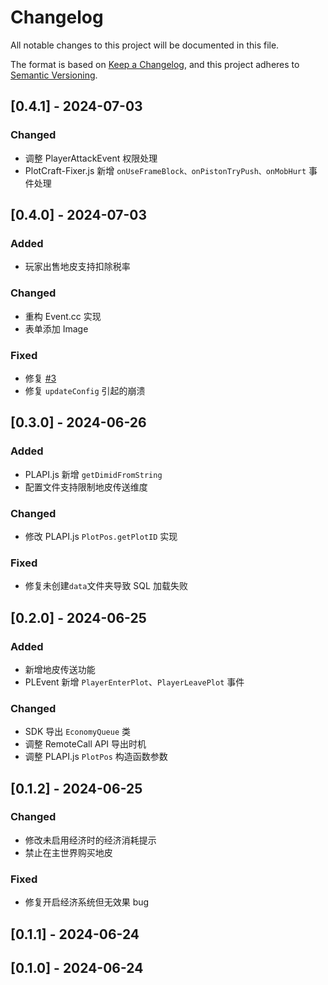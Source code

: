 # Changelog

All notable changes to this project will be documented in this file.

The format is based on [Keep a Changelog](https://keepachangelog.com/en/1.0.0/),
and this project adheres to [Semantic Versioning](https://semver.org/spec/v2.0.0.html).

## [0.4.1] - 2024-07-03

### Changed

- 调整 PlayerAttackEvent 权限处理
- PlotCraft-Fixer.js 新增 `onUseFrameBlock、onPistonTryPush、onMobHurt` 事件处理

## [0.4.0] - 2024-07-03

### Added

- 玩家出售地皮支持扣除税率

### Changed

- 重构 Event.cc 实现
- 表单添加 Image

### Fixed

- 修复 [#3](https://github.com/engsr6982/PlotCraft/issues/3)
- 修复 `updateConfig` 引起的崩溃

## [0.3.0] - 2024-06-26

### Added

- PLAPI.js 新增 `getDimidFromString`
- 配置文件支持限制地皮传送维度

### Changed

- 修改 PLAPI.js `PlotPos.getPlotID` 实现

### Fixed

- 修复未创建`data`文件夹导致 SQL 加载失败

## [0.2.0] - 2024-06-25

### Added

- 新增地皮传送功能
- PLEvent 新增 `PlayerEnterPlot`、`PlayerLeavePlot` 事件

### Changed

- SDK 导出 `EconomyQueue` 类
- 调整 RemoteCall API 导出时机
- 调整 PLAPI.js `PlotPos` 构造函数参数

## [0.1.2] - 2024-06-25

### Changed

- 修改未启用经济时的经济消耗提示
- 禁止在主世界购买地皮

### Fixed

- 修复开启经济系统但无效果 bug

## [0.1.1] - 2024-06-24

## [0.1.0] - 2024-06-24

